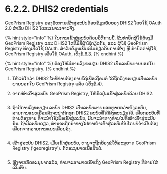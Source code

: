 # 6.2.2. DHIS2 credentials

GeoPrism Registry ຮອງຮັບການເຂົ້າສູ່ລະບົບດ້ວຍຂໍ້ມູນຮັບຮອງ DHIS2 ໂດຍໃຊ້ OAuth 2.0 ສໍາລັບ DHIS2 ໂຕສະເພາະເຈາະຈົງ.

{% hint style="info" %}
ໃນການເຂົ້າສູ່ລະບົບດ້ວຍວິທີການນີ້, ຂັ້ນທໍາອິດຜູ້ໃຊ້ຕ້ອງມີ GeoPrism Registry ແລະ DHIS2 ໂຕທີ່ມີຊື່ຜູ້ໃຊ້ດຽວກັນ, ແລະ ຜູ້ໃຊ້ GeoPrism Registry ຕ້ອງເປີດໃຊ້ OAuth. ສໍາລັບຂໍ້ມູນເພີ່ມເຕີມກ່ຽວກັບການສ້າງ ຫຼື ກຳນົດຄ່າຜູ້ໃຊ້ GeoPrism Registry ເພື່ອໃຊ້ OAuth, ເບິ່ງ[ຂໍ້ 6.3](../6.3-user-management/).
{% endhint %}

{% hint style="info" %}
ຕ້ອງໃຫ້ມີການລົງທະບຽນ DHIS2 ເປັນລະບົບພາຍນອກໃນ GeoPrism Registry.
{% endhint %}

1. ໃຫ້ແນ່ໃຈວ່າ DHIS2 ໂຕທີ່ທ່ານຕ້ອງການໃຊ້ເພື່ອເຊື່ອມຕໍ່ ໄດ້ຖືກລົງທະບຽນເປັນລະບົບພາຍນອກໃນ GeoPrism Registry ແລ້ວ (ເບິ່ງ[ຂໍ້ 4](../../external-system-integration/)).
2.  ຈາກໜ້າເຂົ້າສູ່ລະບົບ GeoPrism Registry, ໃຫ້ກົດປຸ່ມເຂົ້າສູ່ລະບົບດ້ວຍ DHIS2.

    <figure><img src="https://lh5.googleusercontent.com/AXAUGJ48WzTZ1C4hpzBfN4xgiao_gneE9Qn70zqN8lXUy0RgvdO_-xiTmgS8eUyYCBVaAw-vINt74oVwSycNkSaOIBLvk9VxT2ASWZn_TwvruJHl2UhSIyCazbnoi6rTbxCa8L_cyqTtdWyVBM6cxXJvOCkVdzYah_0-7n98Lrzr-2qCz7lBqucR" alt=""><figcaption></figcaption></figure>
3.  ຖ້າມີການລົງທະບຽນ ລະບົບ DHIS2 ເປັນລະບົບພາຍນອກຫຼາຍກວ່າໜຶ່ງລະບົບ, ລາຍການແບບເລື່ອນລົງຈະປາກົດທຸກ DHIS2 ລະບົບທີ່ໄດ້ລົງທະບຽນໄວ້. ເລືອກລະບົບທີ່ທ່ານຕ້ອງການ ທີ່ຈະນໍາໃຊ້ເພື່ອເຂົ້າສູ່ລະບົບ, ມັນຈະນໍາທາງທ່ານໄປທີ່ໜ້າເຂົ້າສູ່ລະບົບນັ້ນ. ຖ້າມີລະບົບດຽວ, ທ່ານຈະຖືກນໍາທາງໄປຫາໜ້າເຂົ້າສູ່ລະບົບນັ້ນໂດຍບໍ່ຈໍາເປັນຕ້ອງເລືອກຈາກລາຍການແບບເລື່ອນລົງ.

    <figure><img src="https://lh3.googleusercontent.com/_G0cZal4S6oKRWM9VpnneSspLnaWQAzpT8nOqD2hPmuJljYEkaioiSojqd65OXll8XvloLxy9p3AhrhzQXM6Am7Y1GlXn247BWrztT4KrT8Jxlxj74-Cxdh8i-9UUHNLTCFagivBrhjjQV6daOJ0uEw57ccm1_6o6vfCoQMURB6X11PCfuOISLno" alt=""><figcaption></figcaption></figure>
4.  ເຂົ້າສູ່ລະບົບ DHIS2. ເມື່ອເຂົ້າສູ່ລະບົບ, ທ່ານຈະຖືກຮ້ອງຂໍໃຫ້ອະນຸຍາດ GeoPrism Registry ('georegistry'). ກົດອະນຸຍາດເພື່ອສືບຕໍ່.

    <figure><img src="https://lh4.googleusercontent.com/ICTjXYND51ZhyqMA8oSIUnM0yQn7lztBqouGpdDmVCdCHoIEeAt3JEs3UUyWn1HPuqzTMMCH3x4RpFnd3NvlYHMA0xHyEQiCv6uXd_TVg89tF02p275T7BQ2BShsq9QVw-tJ-KTMiCceCTZMrajH4QxmSD7dTZmuASlrKxH31k9CAV5iYt8ZjFMQ" alt=""><figcaption></figcaption></figure>
5. ຫຼັງຈາກກົດອະນຸຍາດແລ້ວ, ທ່ານຈະສາມາດເຂົ້າເຖິງ GeoPrism Registry ທີ່ທ່ານໃສ່ເລີ່ມຕົ້ນ.
